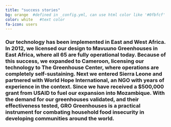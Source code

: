 ```yaml
---
title: "success stories"
bg: orange  #defined in _config.yml, can use html color like '#0fbfcf'
color: white   #text color
fa-icon: users
---
```


### Our technology has been implemented in East and West Africa. In 2012, we licensed our design to Mavuuno Greenhouses in East Africa, where all 65 are fully operational today. Because of this success, we expanded to Cameroon, licensing our technology to The Greenhouse Center, where operations are completely self-sustaining. Next we entered Sierra Leone and partnered with World Hope International, an NGO with years of experience in the context. Since we have received a $500,000 grant from USAID to fuel our expansion into Mozambique.  With the demand for our greenhouses validated, and their effectiveness tested, GRO Greenhouses is a practical instrument for combating household food insecurity in developing communities around the world.